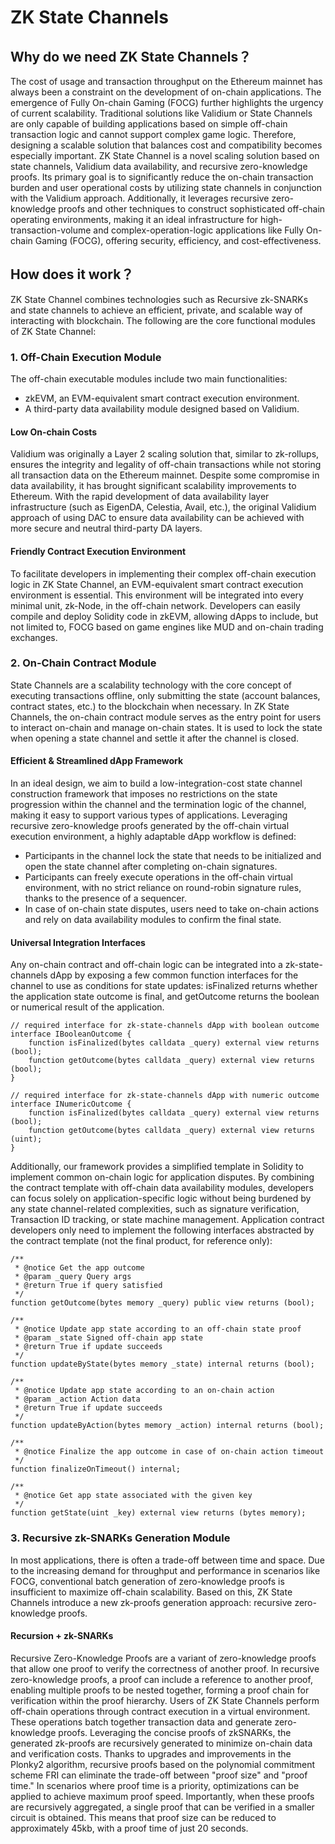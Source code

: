 # ZK State Channels
## Why do we need ZK State Channels？
The cost of usage and transaction throughput on the Ethereum mainnet has always been a constraint on the development of on-chain applications. The emergence of Fully On-chain Gaming (FOCG) further highlights the urgency of current scalability. Traditional solutions like Validium or State Channels are only capable of building applications based on simple off-chain transaction logic and cannot support complex game logic. Therefore, designing a scalable solution that balances cost and compatibility becomes especially important.
ZK State Channel is a novel scaling solution based on state channels, Validium data availability, and recursive zero-knowledge proofs. Its primary goal is to significantly reduce the on-chain transaction burden and user operational costs by utilizing state channels in conjunction with the Validium approach. Additionally, it leverages recursive zero-knowledge proofs and other techniques to construct sophisticated off-chain operating environments, making it an ideal infrastructure for high-transaction-volume and complex-operation-logic applications like Fully On-chain Gaming (FOCG), offering security, efficiency, and cost-effectiveness.
## How does it work？
ZK State Channel combines technologies such as Recursive zk-SNARKs and state channels to achieve an efficient, private, and scalable way of interacting with blockchain. The following are the core functional modules of ZK State Channel:
### 1. Off-Chain Execution Module
The off-chain executable modules include two main functionalities:
- zkEVM, an EVM-equivalent smart contract execution environment.
- A third-party data availability module designed based on Validium.
#### Low On-chain Costs
Validium was originally a Layer 2 scaling solution that, similar to zk-rollups, ensures the integrity and legality of off-chain transactions while not storing all transaction data on the Ethereum mainnet. Despite some compromise in data availability, it has brought significant scalability improvements to Ethereum. With the rapid development of data availability layer infrastructure (such as EigenDA, Celestia, Avail, etc.), the original Validium approach of using DAC to ensure data availability can be achieved with more secure and neutral third-party DA layers.
#### Friendly Contract Execution Environment
To facilitate developers in implementing their complex off-chain execution logic in ZK State Channel, an EVM-equivalent smart contract execution environment is essential. This environment will be integrated into every minimal unit, zk-Node, in the off-chain network. Developers can easily compile and deploy Solidity code in zkEVM, allowing dApps to include, but not limited to, FOCG based on game engines like MUD and on-chain trading exchanges.
### 2. On-Chain Contract Module
State Channels are a scalability technology with the core concept of executing transactions offline, only submitting the state (account balances, contract states, etc.) to the blockchain when necessary. In ZK State Channels, the on-chain contract module serves as the entry point for users to interact on-chain and manage on-chain states. It is used to lock the state when opening a state channel and settle it after the channel is closed.
#### Efficient & Streamlined dApp Framework
In an ideal design, we aim to build a low-integration-cost state channel construction framework that imposes no restrictions on the state progression within the channel and the termination logic of the channel, making it easy to support various types of applications. Leveraging recursive zero-knowledge proofs generated by the off-chain virtual execution environment, a highly adaptable dApp workflow is defined:
- Participants in the channel lock the state that needs to be initialized and open the state channel after completing on-chain signatures.
- Participants can freely execute operations in the off-chain virtual environment, with no strict reliance on round-robin signature rules, thanks to the presence of a sequencer.
- In case of on-chain state disputes, users need to take on-chain actions and rely on data availability modules to confirm the final state.
#### Universal Integration Interfaces
Any on-chain contract and off-chain logic can be integrated into a zk-state-channels dApp by exposing a few common function interfaces for the channel to use as conditions for state updates: isFinalized returns whether the application state outcome is final, and getOutcome returns the boolean or numerical result of the application.
```Solidity
// required interface for zk-state-channels dApp with boolean outcome
interface IBooleanOutcome {
    function isFinalized(bytes calldata _query) external view returns (bool);
    function getOutcome(bytes calldata _query) external view returns (bool);
}

// required interface for zk-state-channels dApp with numeric outcome
interface INumericOutcome {
    function isFinalized(bytes calldata _query) external view returns (bool);
    function getOutcome(bytes calldata _query) external view returns (uint);
}
```
Additionally, our framework provides a simplified template in Solidity to implement common on-chain logic for application disputes. By combining the contract template with off-chain data availability modules, developers can focus solely on application-specific logic without being burdened by any state channel-related complexities, such as signature verification, Transaction ID tracking, or state machine management.
Application contract developers only need to implement the following interfaces abstracted by the contract template (not the final product, for reference only):
```Solidity
/** 
 * @notice Get the app outcome 
 * @param _query Query args 
 * @return True if query satisfied 
 */
function getOutcome(bytes memory _query) public view returns (bool);

/** 
 * @notice Update app state according to an off-chain state proof 
 * @param _state Signed off-chain app state 
 * @return True if update succeeds 
 */
function updateByState(bytes memory _state) internal returns (bool);

/** 
 * @notice Update app state according to an on-chain action 
 * @param _action Action data 
 * @return True if update succeeds 
 */
function updateByAction(bytes memory _action) internal returns (bool);

/** 
 * @notice Finalize the app outcome in case of on-chain action timeout 
 */
function finalizeOnTimeout() internal;

/** 
 * @notice Get app state associated with the given key 
 */
function getState(uint _key) external view returns (bytes memory);
```
### 3. Recursive zk-SNARKs Generation Module
In most applications, there is often a trade-off between time and space. Due to the increasing demand for throughput and performance in scenarios like FOCG, conventional batch generation of zero-knowledge proofs is insufficient to maximize off-chain scalability. Based on this, ZK State Channels introduce a new zk-proofs generation approach: recursive zero-knowledge proofs.
#### Recursion + zk-SNARKs
Recursive Zero-Knowledge Proofs are a variant of zero-knowledge proofs that allow one proof to verify the correctness of another proof. In recursive zero-knowledge proofs, a proof can include a reference to another proof, enabling multiple proofs to be nested together, forming a proof chain for verification within the proof hierarchy.
Users of ZK State Channels perform off-chain operations through contract execution in a virtual environment. These operations batch together transaction data and generate zero-knowledge proofs. Leveraging the concise proofs of zkSNARKs, the generated zk-proofs are recursively generated to minimize on-chain data and verification costs.
Thanks to upgrades and improvements in the Plonky2 algorithm, recursive proofs based on the polynomial commitment scheme FRI can eliminate the trade-off between "proof size" and "proof time." In scenarios where proof time is a priority, optimizations can be applied to achieve maximum proof speed. Importantly, when these proofs are recursively aggregated, a single proof that can be verified in a smaller circuit is obtained. This means that proof size can be reduced to approximately 45kb, with a proof time of just 20 seconds.
